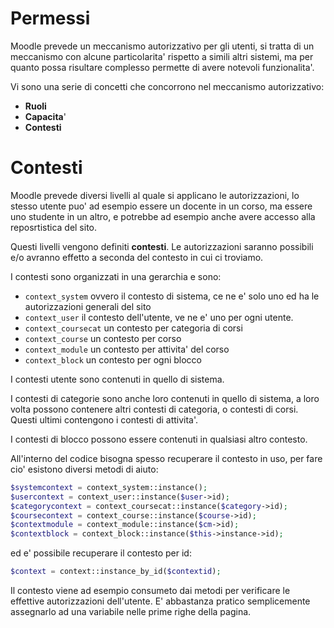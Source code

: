 Permessi
========

Moodle prevede un meccanismo autorizzativo per gli utenti, si tratta di un meccanismo con alcune particolarita' rispetto a simili altri sistemi, ma per quanto possa risultare complesso permette di avere notevoli funzionalita'.

Vi sono una serie di concetti che concorrono nel meccanismo autorizzativo:


* **Ruoli**
* **Capacita**'
* **Contesti**

Contesti
========

Moodle prevede diversi livelli al quale si applicano le autorizzazioni, lo stesso utente puo' ad esempio essere un docente in un corso, ma essere uno studente in un altro, e potrebbe ad esempio anche avere accesso alla reposrtistica del sito.

Questi livelli vengono definiti **contesti**. Le autorizzazioni saranno possibili e/o avranno effetto a seconda del contesto in cui ci troviamo.

I contesti sono organizzati in una gerarchia e sono:

* `context_system` ovvero il contesto di sistema, ce ne e' solo uno ed ha le autorizzazioni generali del sito
* `context_user` il contesto dell'utente, ve ne e' uno per ogni utente.
* `context_coursecat` un contesto per categoria di corsi
* `context_course` un contesto per corso
* `context_module` un contesto per attivita' del corso
* `context_block` un contesto per ogni blocco

I contesti utente sono contenuti in quello di sistema.

I contesti di categorie sono anche loro contenuti in quello di sistema, a loro volta possono contenere altri contesti di categoria, o contesti di corsi. Questi ultimi contengono i contesti di attivita'.

I contesti di blocco possono essere contenuti in qualsiasi altro contesto.

All'interno del codice bisogna spesso recuperare il contesto in uso, per fare cio' esistono diversi metodi di aiuto:

```php
$systemcontext = context_system::instance();
$usercontext = context_user::instance($user->id);
$categorycontext = context_coursecat::instance($category->id);
$coursecontext = context_course::instance($course->id);
$contextmodule = context_module::instance($cm->id);
$contextblock = context_block::instance($this->instance->id);
```

ed e' possibile recuperare il contesto per id:

```php
$context = context::instance_by_id($contextid);
```

Il contesto viene ad esempio consumeto dai metodi per verificare le effettive autorizzazioni dell'utente. E' abbastanza pratico semplicemente assegnarlo ad una variabile nelle prime righe della pagina.



